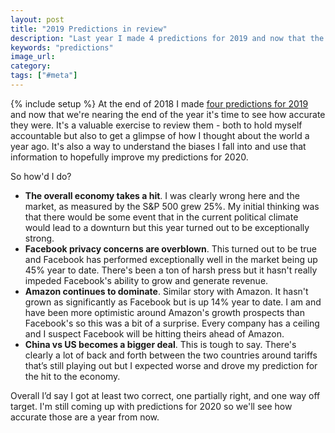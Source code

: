 ```yaml
---
layout: post
title: "2019 Predictions in review"
description: "Last year I made 4 predictions for 2019 and now that the year is wrapping up it's time to see how I did."
keywords: "predictions"
image_url:
category:
tags: ["#meta"]
---
```

{% include setup %}
At the end of 2018 I made [four predictions for 2019](http://dangoldin.com/2018/12/31/2019-predictions/) and now that we're nearing the end of the year it's time to see how accurate they were. It's a valuable exercise to review them - both to hold myself accountable but also to get a glimpse of how I thought about the world a year ago. It's also a way to understand the biases I fall into and use that information to hopefully improve my predictions for 2020.

So how'd I do?

- **The overall economy takes a hit**. I was clearly wrong here and the market, as measured by the S&P 500 grew 25%. My initial thinking was that there would be some event that in the current political climate would lead to a downturn but this year turned out to be exceptionally strong.
- **Facebook privacy concerns are overblown**. This turned out to be true and Facebook has performed exceptionally well in the market being up 45% year to date. There's been a ton of harsh press but it hasn't really impeded Facebook's ability to grow and generate revenue.
- **Amazon continues to dominate**. Similar story with Amazon. It hasn't grown as significantly as Facebook but is up 14% year to date. I am and have been more optimistic around Amazon's growth prospects than Facebook's so this was a bit of a surprise. Every company has a ceiling and I suspect Facebook will be hitting theirs ahead of Amazon.
- **China vs US becomes a bigger deal**. This is tough to say. There's clearly a lot of back and forth between the two countries around tariffs that’s still playing out but I expected worse and drove my prediction for the hit to the economy.

Overall I’d say I got at least two correct, one partially right, and one way off target. I'm still coming up with predictions for 2020 so we'll see how accurate those are a year from now.
